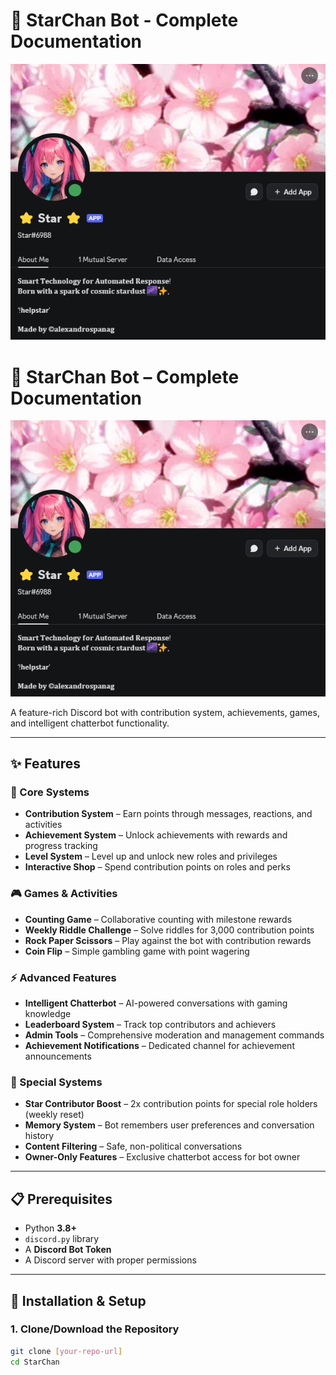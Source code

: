 ﻿# 🌟 StarChan Bot - Complete Documentation

![](https://raw.githubusercontent.com/AlexandrosPanag/My_Discord_Projects/refs/heads/main/STAR/STAR.png)


# 🌟 StarChan Bot – Complete Documentation

![StarChan Logo](https://raw.githubusercontent.com/AlexandrosPanag/My_Discord_Projects/refs/heads/main/STAR/STAR.png)

A feature-rich Discord bot with contribution system, achievements, games, and intelligent chatterbot functionality.

---

## ✨ Features

### 🔹 Core Systems
- **Contribution System** – Earn points through messages, reactions, and activities  
- **Achievement System** – Unlock achievements with rewards and progress tracking  
- **Level System** – Level up and unlock new roles and privileges  
- **Interactive Shop** – Spend contribution points on roles and perks  

### 🎮 Games & Activities
- **Counting Game** – Collaborative counting with milestone rewards  
- **Weekly Riddle Challenge** – Solve riddles for 3,000 contribution points  
- **Rock Paper Scissors** – Play against the bot with contribution rewards  
- **Coin Flip** – Simple gambling game with point wagering  

### ⚡ Advanced Features
- **Intelligent Chatterbot** – AI-powered conversations with gaming knowledge  
- **Leaderboard System** – Track top contributors and achievers  
- **Admin Tools** – Comprehensive moderation and management commands  
- **Achievement Notifications** – Dedicated channel for achievement announcements  

### 🌟 Special Systems
- **Star Contributor Boost** – 2x contribution points for special role holders (weekly reset)  
- **Memory System** – Bot remembers user preferences and conversation history  
- **Content Filtering** – Safe, non-political conversations  
- **Owner-Only Features** – Exclusive chatterbot access for bot owner  

---

## 📋 Prerequisites

- Python **3.8+**  
- `discord.py` library  
- A **Discord Bot Token**  
- A Discord server with proper permissions  

---

## 🚀 Installation & Setup

### 1. Clone/Download the Repository
```bash
git clone [your-repo-url]
cd StarChan
